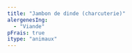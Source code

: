 ```yaml
---
title: "Jambon de dinde (charcuterie)"
alergenesIng:
  - "Viande"
pFrais: true
itype: "animaux"
---
```

